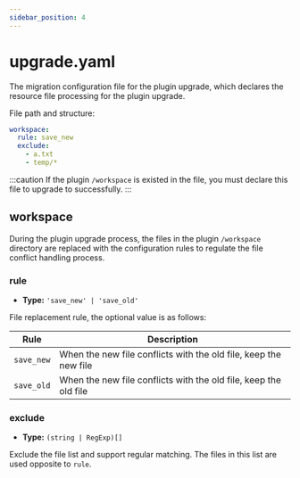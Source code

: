 ```yaml
---
sidebar_position: 4
---
```


# upgrade.yaml

The migration configuration file for the plugin upgrade, which declares the resource file processing for the plugin upgrade.

File path and structure:

```yaml title="/config/upgrade.yaml"
workspace:
  rule: save_new
  exclude:
    - a.txt
    - temp/*
```

:::caution
If the plugin `/workspace` is existed in the file, you must declare this file to upgrade to successfully.
:::

## workspace

During the plugin upgrade process, the files in the plugin `/workspace` directory are replaced with the configuration rules to regulate the file conflict handling process.

### rule

- **Type:** `'save_new' | 'save_old'`

File replacement rule, the optional value is as follows:

| Rule       | Description                                                      |
| ---------- | ---------------------------------------------------------------- |
| `save_new` | When the new file conflicts with the old file, keep the new file |
| `save_old` | When the new file conflicts with the old file, keep the old file |

### exclude

- **Type:** `(string | RegExp)[]`

Exclude the file list and support regular matching. The files in this list are used opposite to `rule`.
